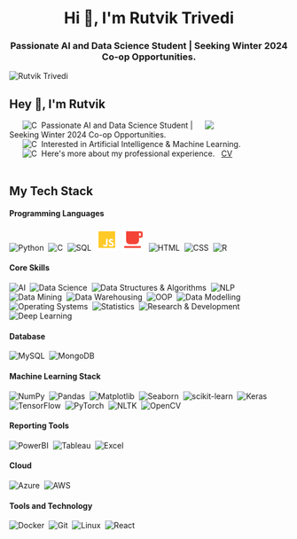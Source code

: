 <h1 align="center">Hi 👋, I'm Rutvik Trivedi</h1>
<h3 align="center">Passionate AI and Data Science Student | Seeking Winter 2024 Co-op Opportunities.</h3>

<p align="left"><img src="https://komarev.com/ghpvc/?username=rutvik29&label=Profile%20views&color=0e75b6&style=flat" alt="Rutvik Trivedi" height="21px"/></p>

<h2 align="left">Hey 👋, I'm Rutvik</h2>
<!--Intro Section-->
<img src="https://github.com/rutvik29/portfolio/blob/main/intro.gif" width="30%" align="right">

&nbsp;&nbsp;&nbsp;&nbsp;&nbsp;&nbsp;<img src="https://github.com/rutvik29/portfolio/blob/main/icons/cs.svg" alt="C" width="20" height="20" />&nbsp;&nbsp;Passionate AI and Data Science Student | Seeking Winter 2024 Co-op Opportunities.<br>
&nbsp;&nbsp;&nbsp;&nbsp;&nbsp;&nbsp;<img src="https://github.com/rutvik29/portfolio/blob/main/icons/ai.svg" alt="C" width="20" height="20" />&nbsp;&nbsp;Interested in Artificial Intelligence & Machine Learning.<br>
&nbsp;&nbsp;&nbsp;&nbsp;&nbsp;&nbsp;<img src="https://github.com/rutvik29/portfolio/blob/main/icons/cv.svg" alt="C" width="20" height="20" />&nbsp;&nbsp;Here's more about my professional experience. &nbsp;&nbsp;[CV](https://github.com/rutvik29/portfolio/blob/main/RutvikTrivedi.pdf) <br><br>

<!--Skills Section-->
## My Tech Stack
<p align="left">
    <h4> Programming Languages</h4><p>
    <img src="https://github.com/rutvik29/portfolio/blob/main/icons/python.svg" alt="Python" width="40" height="40" />&nbsp;
    <img src="https://github.com/rutvik29/portfolio/blob/main/icons/c.svg" alt="C" width="40" height="40" />&nbsp;
    <img src="https://github.com/rutvik29/portfolio/blob/main/icons/sql.svg" alt="SQL" width="40" height="40" />&nbsp;
    <img src="https://github.com/PKief/vscode-material-icon-theme/blob/main/icons/javascript.svg" alt="JavaScript" width="40" height="40" />&nbsp;
    <img src="https://github.com/PKief/vscode-material-icon-theme/blob/main/icons/java.svg" alt="Java" width="40" height="40" />&nbsp;
    <img src="https://github.com/rutvik29/portfolio/blob/main/icons/html.svg" alt="HTML" width="40" height="40" />&nbsp;
    <img src="https://github.com/rutvik29/portfolio/blob/main/icons/css.svg" alt="CSS" width="40" height="40" />&nbsp;
    <img src="https://github.com/rutvik29/portfolio/blob/main/icons/r.svg" alt="R" width="40" height="40" />&nbsp;</p>
    <h4> Core Skills</h4><p>
    <img src="https://github.com/rutvik29/portfolio/blob/main/icons/ai.svg" alt="AI" width="40" height="40" />&nbsp;
    <img src="https://github.com/rutvik29/portfolio/blob/main/icons/ds.svg" alt="Data Science" width="40" height="40" />&nbsp;
    <img src="https://github.com/rutvik29/portfolio/blob/main/icons/dsa.svg" alt="Data Structures & Algorithms" width="40" height="40" />&nbsp;
    <img src="https://github.com/rutvik29/portfolio/blob/main/icons/nlp.svg" alt="NLP" width="40" height="40" />&nbsp;
    <img src="https://github.com/rutvik29/portfolio/blob/main/icons/dm.svg" alt="Data Mining" width="40" height="40" />&nbsp;
    <img src="https://github.com/rutvik29/portfolio/blob/main/icons/dw.svg" alt="Data Warehousing" width="40" height="40" />&nbsp;
    <img src="https://github.com/rutvik29/portfolio/blob/main/icons/oop.svg" alt="OOP" width="40" height="40" />&nbsp;
    <img src="https://github.com/rutvik29/portfolio/blob/main/icons/dm.svg" alt="Data Modelling" width="40" height="40" />&nbsp;
    <img src="https://github.com/rutvik29/portfolio/blob/main/icons/os.svg" alt="Operating Systems" width="40" height="40" />&nbsp;
    <img src="https://github.com/rutvik29/portfolio/blob/main/icons/stats.svg" alt="Statistics" width="40" height="40" />&nbsp;
    <img src="https://github.com/rutvik29/portfolio/blob/main/icons/rd.svg" alt="Research & Development" width="40" height="40" />&nbsp;
    <img src="https://github.com/rutvik29/portfolio/blob/main/icons/dl.svg" alt="Deep Learning" width="40" height="40" />&nbsp;</p>
    <h4> Database</h4><p>
    <img src="https://github.com/rutvik29/portfolio/blob/main/icons/mysql.svg" alt="MySQL" width="40" height="40" />&nbsp;
    <img src="https://github.com/rutvik29/portfolio/blob/main/icons/mongodb.svg" alt="MongoDB" width="40" height="40" />&nbsp;</p>
    <h4> Machine Learning Stack</h4><p>
    <img src="https://github.com/rutvik29/portfolio/blob/main/icons/numpy.svg" alt="NumPy" width="40" height="40" />&nbsp;
    <img src="https://github.com/rutvik29/portfolio/blob/main/icons/pandas.svg" alt="Pandas" width="40" height="40" />&nbsp;
    <img src="https://github.com/rutvik29/portfolio/blob/main/icons/matplotlib.svg" alt="Matplotlib" width="40" height="40" />&nbsp;
    <img src="https://github.com/rutvik29/portfolio/blob/main/icons/seaborn.svg" alt="Seaborn" width="40" height="40" />&nbsp;
    <img src="https://github.com/rutvik29/portfolio/blob/main/icons/scikit-learn.svg" alt="scikit-learn" width="40" height="40" />&nbsp;
    <img src="https://github.com/rutvik29/portfolio/blob/main/icons/keras.svg" alt="Keras" width="40" height="40" />&nbsp;
    <img src="https://github.com/rutvik29/portfolio/blob/main/icons/tensorflow.svg" alt="TensorFlow" width="40" height="40" />&nbsp;
    <img src="https://github.com/rutvik29/portfolio/blob/main/icons/pytorch.svg" alt="PyTorch" width="40" height="40" />&nbsp;
    <img src="https://github.com/rutvik29/portfolio/blob/main/icons/nltk.svg" alt="NLTK" width="40" height="40" />&nbsp;
    <img src="https://github.com/rutvik29/portfolio/blob/main/icons/opencv.svg" alt="OpenCV" width="40" height="40" />&nbsp;</p>
    <h4> Reporting Tools</h4><p>
    <img src="https://github.com/rutvik29/portfolio/blob/main/icons/powerbi.svg" alt="PowerBI" width="40" height="40" />&nbsp;
    <img src="https://github.com/rutvik29/portfolio/blob/main/icons/tableau.svg" alt="Tableau" width="40" height="40" />&nbsp;
    <img src="https://github.com/rutvik29/portfolio/blob/main/icons/excel.svg" alt="Excel" width="40" height="40" />&nbsp;</p>
    <h4> Cloud</h4><p>
    <img src="https://github.com/rutvik29/portfolio/blob/main/icons/azure.svg" alt="Azure" width="40" height="40" />&nbsp;
    <img src="https://github.com/rutvik29/portfolio/blob/main/icons/aws.svg" alt="AWS" width="40" height="40" />&nbsp;</p>
    <h4> Tools and Technology</h4><p>
    <img src="https://github.com/rutvik29/portfolio/blob/main/icons/docker.svg" alt="Docker" width="40" height="40" />&nbsp;
    <img src="https://github.com/rutvik29/portfolio/blob/main/icons/git.svg" alt="Git" width="40" height="40" />&nbsp;
    <img src="https://github.com/rutvik29/portfolio/blob/main/icons/linux.svg" alt="Linux" width="40" height="40" />&nbsp;
    <img src="https://github.com/rutvik29/portfolio/blob/main/icons/react.svg" alt="React" width="40" height="40" />&nbsp;</p>
